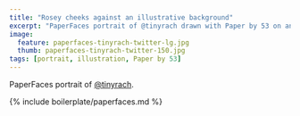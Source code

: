 ```yaml
---
title: "Rosey cheeks against an illustrative background"
excerpt: "PaperFaces portrait of @tinyrach drawn with Paper by 53 on an iPad."
image: 
  feature: paperfaces-tinyrach-twitter-lg.jpg
  thumb: paperfaces-tinyrach-twitter-150.jpg
tags: [portrait, illustration, Paper by 53]
---
```


PaperFaces portrait of [@tinyrach](http://twitter.com/tinyrach).

{% include boilerplate/paperfaces.md %}